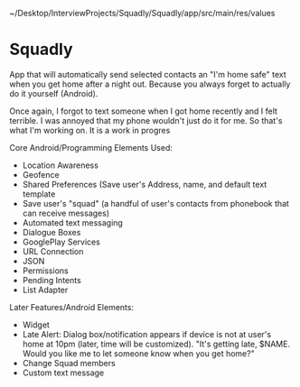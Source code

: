 ~/Desktop/InterviewProjects/Squadly/Squadly/app/src/main/res/values

# Squadly

App that will automatically send selected contacts an "I'm home safe" text when you get home after a night out. Because you always forget to actually do it yourself (Android).

Once again, I forgot to text someone when I got home recently and I felt terrible. I was annoyed that my phone wouldn't just do it for me. So that's what I'm working on. It is a work in progres

Core Android/Programming Elements Used:

- Location Awareness
- Geofence
- Shared Preferences (Save user's Address, name, and default text template
- Save user's "squad" (a handful of user's contacts from phonebook that can receive messages)
- Automated text messaging
- Dialogue Boxes
- GooglePlay Services
- URL Connection
- JSON
- Permissions
- Pending Intents
- List Adapter


Later Features/Android Elements:

+ Widget
+ Late Alert: Dialog box/notification appears if device is not at user's home at 10pm (later, time will be customized). "It's getting late, $NAME. Would you like me to let someone know when you get home?"
+ Change Squad members
+ Custom text message
